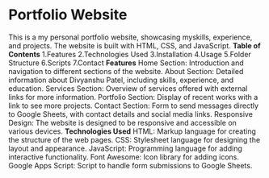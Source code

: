 # Portfolio Website
This is a  my personal portfolio website, showcasing myskills, experience, and projects. The website is built with HTML, CSS, and JavaScript.
**Table of Contents**
1.Features
2.Technologies Used
3.Installation
4.Usage
5.Folder Structure
6.Scripts
7.Contact
**Features**
Home Section: Introduction and navigation to different sections of the website.
About Section: Detailed information about Divyanshu Patel, including skills, experience, and education.
Services Section: Overview of services offered with external links for more information.
Portfolio Section: Display of recent works with a link to see more projects.
Contact Section: Form to send messages directly to Google Sheets, with contact details and social media links.
Responsive Design: The website is designed to be responsive and accessible on various devices.
****Technologies Used****
HTML: Markup language for creating the structure of the web pages.
CSS: Stylesheet language for designing the layout and appearance.
JavaScript: Programming language for adding interactive functionality.
Font Awesome: Icon library for adding icons.
Google Apps Script: Script to handle form submissions to Google Sheets.

